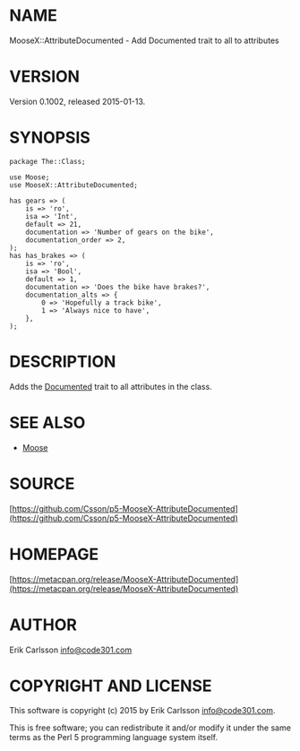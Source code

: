 # NAME

MooseX::AttributeDocumented - Add Documented trait to all to attributes

# VERSION

Version 0.1002, released 2015-01-13.

# SYNOPSIS

    package The::Class;

    use Moose;
    use MooseX::AttributeDocumented;

    has gears => (
        is => 'ro',
        isa => 'Int',
        default => 21,
        documentation => 'Number of gears on the bike',
        documentation_order => 2,
    );
    has has_brakes => (
        is => 'ro',
        isa => 'Bool',
        default => 1,
        documentation => 'Does the bike have brakes?',
        documentation_alts => {
            0 => 'Hopefully a track bike',
            1 => 'Always nice to have',
        },
    );

# DESCRIPTION

Adds the [Documented](https://metacpan.org/pod/MooseX::AttributeDocumented) trait to all attributes in the class.

# SEE ALSO

- [Moose](https://metacpan.org/pod/Moose)

# SOURCE

[https://github.com/Csson/p5-MooseX-AttributeDocumented](https://github.com/Csson/p5-MooseX-AttributeDocumented)

# HOMEPAGE

[https://metacpan.org/release/MooseX-AttributeDocumented](https://metacpan.org/release/MooseX-AttributeDocumented)

# AUTHOR

Erik Carlsson <info@code301.com>

# COPYRIGHT AND LICENSE

This software is copyright (c) 2015 by Erik Carlsson <info@code301.com>.

This is free software; you can redistribute it and/or modify it under
the same terms as the Perl 5 programming language system itself.
